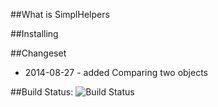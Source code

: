 ##What is SimplHelpers


##Installing


##Changeset
- 2014-08-27 - added Comparing two objects

##Build Status: ![Build Status](https://ci.appveyor.com/api/projects/status/f65tna2uafm1p1cm)
